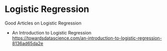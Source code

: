# Logistic Regression

Good Articles on Logistic Regression
* An Introduction to Logistic Regression\
https://towardsdatascience.com/an-introduction-to-logistic-regression-8136ad65da2e
